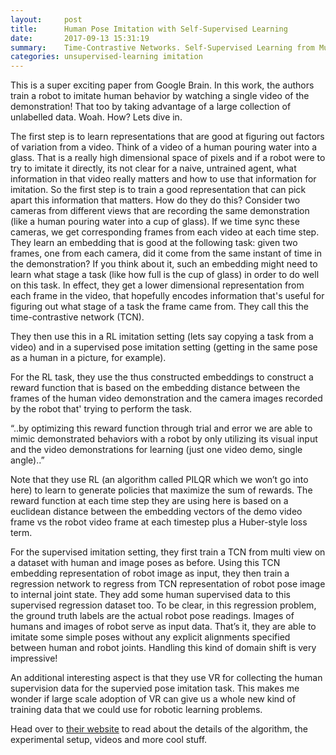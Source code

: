 ```yaml
---
layout:     post
title:      Human Pose Imitation with Self-Supervised Learning
date:       2017-09-13 15:31:19
summary:    Time-Contrastive Networks. Self-Supervised Learning from Multi-View Observation
categories: unsupervised-learning imitation
---
```


This is a super exciting paper from Google Brain. In this work, the authors train a robot to imitate human behavior by watching a single video of the demonstration! That too by taking advantage of a large collection of unlabelled data. Woah. How? Lets dive in.

The first step is to learn representations that are good at figuring out factors of variation from a video. Think of a video of a human pouring water into a glass. That is a really high dimensional space of pixels and if a robot were to try to imitate it directly, its not clear for a naive, untrained agent, what information in that video really matters and how to use that information for imitation. So the first step is to train a good representation that can pick apart this information that matters. How do they do this? Consider two cameras from different views that are recording the same demonstration (like a human pouring water into a cup of glass). If we time sync these cameras, we get corresponding frames from each video at each time step. They learn an embedding that is good at the following task: given two frames, one from each camera, did it come from the same instant of time in the demonstration? If you think about it, such an embedding might need to learn what stage a task (like how full is the cup of glass) in order to do well on this task. In effect, they get a lower dimensional representation from each frame in the video, that hopefully encodes information that's useful for figuring out what stage of a task the frame came from. They call this the time-contrastive network (TCN).

They then use this in a RL imitation setting (lets say copying a task from a video) and in a supervised pose imitation setting (getting in the same pose as a human in a picture, for example). 

For the RL task, they use the thus constructed embeddings to construct a reward function that is based on the embedding distance between the frames of the human video demonstration and the camera images recorded by the robot that' trying to perform the task.

“..by optimizing this reward function through trial and error we are able to mimic demonstrated behaviors with a robot by only utilizing its visual input and the video demonstrations for learning (just one video demo, single angle)..”

Note that they use RL (an algorithm called PILQR which we won’t go into here) to learn to generate policies that maximize the sum of rewards. The reward function at each time step they are using here is based on a euclidean distance between the embedding vectors of the demo video frame vs the robot video frame at each timestep plus a Huber-style loss term.

For the supervised imitation setting, they first train a TCN from multi view on a dataset with human and image poses as before. Using this TCN embedding representation of robot image as input, they then train a regression network to regress from TCN representation of robot pose image to internal joint state. They add some human supervised data to this supervised regression dataset too. To be clear, in this regression problem, the ground truth labels are the actual robot pose readings. Images of humans and images of robot serve as input data. That’s it, they are able to imitate some simple poses without any explicit alignments specified between human and robot joints. Handling this kind of domain shift is very impressive!

An additional interesting aspect is that they use VR for collecting the human supervision data for the supervied pose imitation task. This makes me wonder if large scale adoption of VR can give us a whole new kind of training data that we could use for robotic learning problems.

Head over to [their website](https://sermanet.github.io/tcn/) to read about the details of the algorithm, the experimental setup, videos and more cool stuff.
